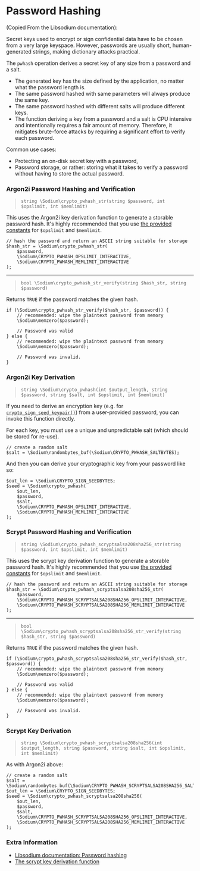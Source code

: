 # Password Hashing

(Copied From the Libsodium documentation):

Secret keys used to encrypt or sign confidential data have to be chosen from a
very large keyspace. However, passwords are usually short, human-generated
strings, making dictionary attacks practical.

The `pwhash` operation derives a secret key of any size from a password and a
salt.

* The generated key has the size defined by the application, no matter what the 
  password length is.
* The same password hashed with same parameters will always produce the same key.
* The same password hashed with different salts will produce different keys.
* The function deriving a key from a password and a salt is CPU intensive and 
  intentionally requires a fair amount of memory. Therefore, it mitigates 
  brute-force attacks by requiring a significant effort to verify each password.

Common use cases:

* Protecting an on-disk secret key with a password,
* Password storage, or rather: storing what it takes to verify a password
  without having to store the actual password.

<h3 id="crypto-pwhash-str">Argon2i Password Hashing and Verification</h3>

> `string \Sodium\crypto_pwhash_str(string $password, int $opslimit, int $memlimit)`

This uses the Argon2i key derivation function to generate a storable password
hash. It's highly recommended that you use [the provided constants](01-quick-start.md#const-crypto-pwhash)
for `$opslimit` and `$memlimit`.

    // hash the password and return an ASCII string suitable for storage
    $hash_str = \Sodium\crypto_pwhash_str(
        $password,
        \Sodium\CRYPTO_PWHASH_OPSLIMIT_INTERACTIVE,
        \Sodium\CRYPTO_PWHASH_MEMLIMIT_INTERACTIVE
    );

-----

> `bool \Sodium\crypto_pwhash_str_verify(string $hash_str, string $password)`

Returns `TRUE` if the password matches the given hash.

    if (\Sodium\crypto_pwhash_str_verify($hash_str, $password)) {
        // recommended: wipe the plaintext password from memory
        \Sodium\memzero($password);
        
        // Password was valid
    } else {
        // recommended: wipe the plaintext password from memory
        \Sodium\memzero($password);
        
        // Password was invalid.
    }

<h3 id="crypto-pwhash">Argon2i Key Derivation</h3>

> `string \Sodium\crypto_pwhash(int $output_length, string $password, string $salt, int $opslimit, int $memlimit)`

If you need to derive an encryption key (e.g. for [`crypto_sign_seed_keypair()`](05-publickey-crypto.md#crypto-sign-seed-keypair))
from a user-provided password, you can invoke this function directly.

For each key, you must use a unique and unpredictable salt (which should be stored
for re-use).

    // create a random salt
    $salt = \Sodium\randombytes_buf(\Sodium\CRYPTO_PWHASH_SALTBYTES);

And then you can derive your cryptographic key from your password like so:

    $out_len = \Sodium\CRYPTO_SIGN_SEEDBYTES;
    $seed = \Sodium\crypto_pwhash(
        $out_len,
        $password,
        $salt,
        \Sodium\CRYPTO_PWHASH_OPSLIMIT_INTERACTIVE,
        \Sodium\CRYPTO_PWHASH_MEMLIMIT_INTERACTIVE
    );

<h3 id="crypto-pwhash-scryptsalsa208sha256-str">Scrypt Password Hashing and Verification</h3>

> `string \Sodium\crypto_pwhash_scryptsalsa208sha256_str(string $password, int $opslimit, int $memlimit)`

This uses the scrypt key derivation function to generate a storable password
hash. It's highly recommended that you use [the provided constants](01-quick-start.md#const-crypto-pwhash-scrypt)
for `$opslimit` and `$memlimit`.


    // hash the password and return an ASCII string suitable for storage
    $hash_str = \Sodium\crypto_pwhash_scryptsalsa208sha256_str(
        $password,
        \Sodium\CRYPTO_PWHASH_SCRYPTSALSA208SHA256_OPSLIMIT_INTERACTIVE,
        \Sodium\CRYPTO_PWHASH_SCRYPTSALSA208SHA256_MEMLIMIT_INTERACTIVE
    );

-----

> `bool \Sodium\crypto_pwhash_scryptsalsa208sha256_str_verify(string $hash_str, string $password)`

Returns `TRUE` if the password matches the given hash.

    if (\Sodium\crypto_pwhash_scryptsalsa208sha256_str_verify($hash_str, $password)) {
        // recommended: wipe the plaintext password from memory
        \Sodium\memzero($password);
        
        // Password was valid
    } else {
        // recommended: wipe the plaintext password from memory
        \Sodium\memzero($password);
        
        // Password was invalid.
    }

<h3 id="crypto-pwhash-scryptsalsa208sha256">Scrypt Key Derivation</h3>

> `string \Sodium\crypto_pwhash_scryptsalsa208sha256(int $output_length, string $password, string $salt, int $opslimit, int $memlimit)`

As with Argon2i above:

    // create a random salt
    $salt = \Sodium\randombytes_buf(\Sodium\CRYPTO_PWHASH_SCRYPTSALSA208SHA256_SALTBYTES);
    $out_len = \Sodium\CRYPTO_SIGN_SEEDBYTES;
    $seed = \Sodium\crypto_pwhash_scryptsalsa208sha256(
        $out_len,
        $password,
        $salt,
        \Sodium\CRYPTO_PWHASH_SCRYPTSALSA208SHA256_OPSLIMIT_INTERACTIVE,
        \Sodium\CRYPTO_PWHASH_SCRYPTSALSA208SHA256_MEMLIMIT_INTERACTIVE
    );

### Extra Information

* [Libsodium documentation: Password hashing](https://download.libsodium.org/doc/password_hashing/index.html)
* [The scrypt key derivation function](http://www.tarsnap.com/scrypt.html)